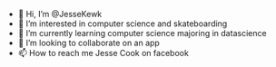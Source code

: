 - 👋 Hi, I’m @JesseKewk
- 👀 I’m interested in computer science and skateboarding 
- 🌱 I’m currently learning computer science majoring in datascience 
- 💞️ I’m looking to collaborate on an app 
- 📫 How to reach me Jesse Cook on facebook

<!---
JesseKewk/JesseKewk is a ✨ special ✨ repository because its `README.md` (this file) appears on your GitHub profile.
You can click the Preview link to take a look at your changes.
--->
